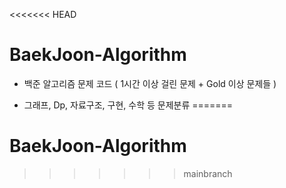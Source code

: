 <<<<<<< HEAD
# BaekJoon-Algorithm

- 백준 알고리즘 문제 코드 ( 1시간 이상 걸린 문제 + Gold 이상 문제들 )

- 그래프, Dp, 자료구조, 구현, 수학 등 문제분류
=======
# BaekJoon-Algorithm
>>>>>>> mainbranch
